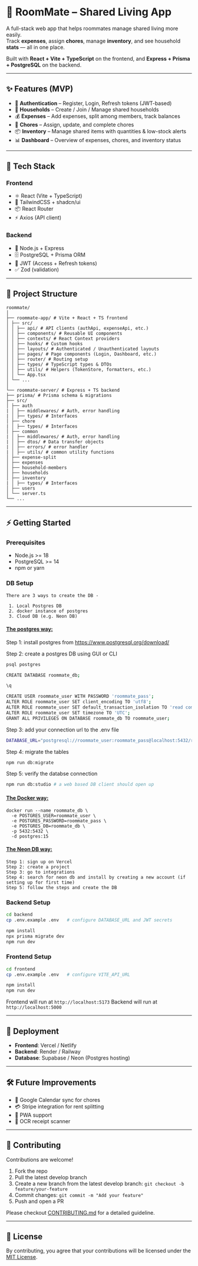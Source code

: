 # 🏡 RoomMate – Shared Living App

A full-stack web app that helps roommates manage shared living more easily.  
Track **expenses**, assign **chores**, manage **inventory**, and see household **stats** — all in one place.

Built with **React + Vite + TypeScript** on the frontend, and **Express + Prisma + PostgreSQL** on the backend.

---

## ✨ Features (MVP)

- 🔐 **Authentication** – Register, Login, Refresh tokens (JWT-based)
- 👥 **Households** – Create / Join / Manage shared households
- 💰 **Expenses** – Add expenses, split among members, track balances
- 🧹 **Chores** – Assign, update, and complete chores
- 📦 **Inventory** – Manage shared items with quantities & low-stock alerts
- 📊 **Dashboard** – Overview of expenses, chores, and inventory status

---

## 🧱 Tech Stack

### Frontend

- ⚛️ React (Vite + TypeScript)
- 🎨 TailwindCSS + shadcn/ui
- 📦 React Router
- ⚡ Axios (API client)

### Backend

- 🚀 Node.js + Express
- 🗄️ PostgreSQL + Prisma ORM
- 🔑 JWT (Access + Refresh tokens)
- ✅ Zod (validation)

---

## 📂 Project Structure

```
roommate/
│
├── roommate-app/ # Vite + React + TS frontend
│ ├── src/
│ │ ├── api/ # API clients (authApi, expenseApi, etc.)
│ │ ├── components/ # Reusable UI components
│ │ ├── contexts/ # React Context providers
│ │ ├── hooks/ # Custom hooks
│ │ ├── layouts/ # Authenticated / Unauthenticated layouts
│ │ ├── pages/ # Page components (Login, Dashboard, etc.)
│ │ ├── router/ # Routing setup
│ │ ├── types/ # TypeScript types & DTOs
│ │ ├── utils/ # Helpers (TokenStore, formatters, etc.)
│ │ └── App.tsx
│ └── ...
│
└── roommate-server/ # Express + TS backend
├── prisma/ # Prisma schema & migrations
├── src/
│ ├── auth
| │ ├── middlewares/ # Auth, error handling
| │ ├── types/ # Interfaces
│ ├── chore
| │ ├── types/ # Interfaces
│ ├── common
| │ ├── middlewares/ # Auth, error handling
| │ ├── dtos/ # Data transfer objects
| │ ├── errors/ # error handler
| │ ├── utils/ # common utility functions
│ ├── expense-split
│ ├── expenses
│ ├── household-members
│ ├── households
│ ├── inventory
| │ ├── types/ # Interfaces
│ ├── users
│ └── server.ts
└── ...

```

---

## ⚡ Getting Started

### Prerequisites

- Node.js >= 18
- PostgreSQL >= 14
- npm or yarn

### DB Setup

```
There are 3 ways to create the DB -

 1. Local Postgres DB
 2. docker instance of postgres
 3. Cloud DB (e.g. Neon DB)
```

#### <u>The postgres way:</u>

Step 1: install postgres from https://www.postgresql.org/download/

Step 2: create a postgres DB using GUI or CLI

```bash
psql postgres

CREATE DATABASE roommate_db;

\q

CREATE USER roommate_user WITH PASSWORD 'roommate_pass';
ALTER ROLE roommate_user SET client_encoding TO 'utf8';
ALTER ROLE roommate_user SET default_transaction_isolation TO 'read committed';
ALTER ROLE roommate_user SET timezone TO 'UTC';
GRANT ALL PRIVILEGES ON DATABASE roommate_db TO roommate_user;
```

Step 3: add your connection url to the .env file

```bash
DATABASE_URL="postgresql://roommate_user:roommate_pass@localhost:5432/roommate_db"
```

Step 4: migrate the tables

```bash
npm run db:migrate
```

Step 5: verify the databse connection

```bash
npm run db:studio # a web based DB client should open up
```

#### <u>The Docker way:</u>

```docker
docker run --name roommate_db \
  -e POSTGRES_USER=roommate_user \
  -e POSTGRES_PASSWORD=roommate_pass \
  -e POSTGRES_DB=roommate_db \
  -p 5432:5432 \
  -d postgres:15
```

#### <u>The Neon DB way:</u>

```
Step 1: sign up on Vercel
Step 2: create a project
Step 3: go to integrations
Step 4: search for neon db and install by creating a new account (if setting up for first time)
Step 5: follow the steps and create the DB
```

### Backend Setup

```bash
cd backend
cp .env.example .env   # configure DATABASE_URL and JWT secrets

npm install
npx prisma migrate dev
npm run dev
```

### Frontend Setup

```bash
cd frontend
cp .env.example .env   # configure VITE_API_URL

npm install
npm run dev
```

Frontend will run at `http://localhost:5173`
Backend will run at `http://localhost:5000`

---

## 🚀 Deployment

- **Frontend**: Vercel / Netlify
- **Backend**: Render / Railway
- **Database**: Supabase / Neon (Postgres hosting)

---

## 🛠️ Future Improvements

- 📅 Google Calendar sync for chores
- 💳 Stripe integration for rent splitting
- 📱 PWA support
- 🧾 OCR receipt scanner

---

## 🤝 Contributing

Contributions are welcome!

1. Fork the repo
2. Pull the latest develop branch
3. Create a new branch from the latest develop branch: `git checkout -b feature/your-feature`
4. Commit changes: `git commit -m "Add your feature"`
5. Push and open a PR

Please checkout [CONTRIBUTING.md](./CONTRIBUTING.md) for a detailed guideline.

---

## 📜 License

By contributing, you agree that your contributions will be licensed under the [MIT License](LICENSE).
